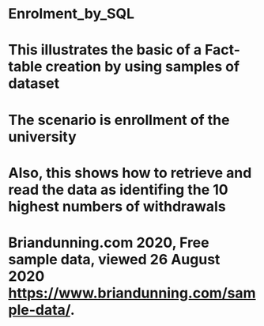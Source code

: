 # Enrolment_by_SQL
# This illustrates the basic of a Fact-table creation by using samples of dataset
# The scenario is enrollment of the university
# Also, this shows how to retrieve and read the data as identifing the 10 highest numbers of withdrawals

# Briandunning.com 2020, Free sample data, viewed 26 August 2020 <https://www.briandunning.com/sample-data/>.
